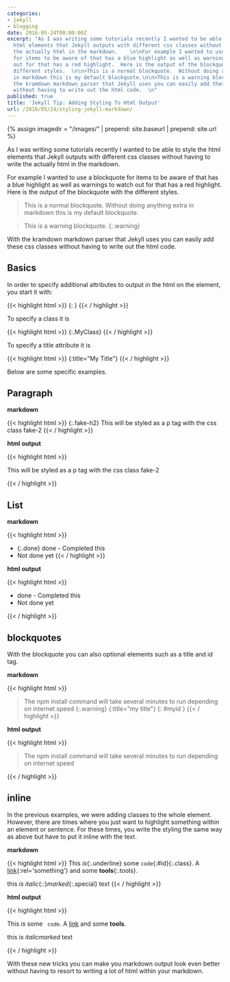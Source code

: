 ```yaml
---
categories:
- jekyll
- blogging
date: 2016-05-24T00:00:00Z
excerpt: "As I was writing some tutorials recently I wanted to be able to style the
  html elements that Jekyll outputs with different css classes without having to write
  the actually html in the markdown.    \n\nFor example I wanted to use a blockquote
  for items to be aware of that has a blue highlight as well as warnings to watch
  out for that has a red highlight.  Here is the output of the blockquote with the
  different styles.  \n\n>This is a normal blockquote.  Without doing anything extra
  in markdown this is my default blockquote.\n\n>This is a warning blockquote.\n{:.warning}\n\nWith
  the kramdown markdown parser that Jekyll uses you can easily add these css classes
  without having to write out the html code.  \n"
published: true
title: 'Jekyll Tip: Adding Styling To Html Output'
url: /2016/05/24/styling-jekyll-markdown/
---
```


{% assign imagedir = "/images/" | prepend: site.baseurl | prepend: site.url %}

As I was writing some tutorials recently I wanted to be able to style the html elements that Jekyll outputs with different css classes without having to write the actually html in the markdown.    

For example I wanted to use a blockquote for items to be aware of that has a blue highlight as well as warnings to watch out for that has a red highlight.  Here is the output of the blockquote with the different styles.  

>This is a normal blockquote.  Without doing anything extra in markdown this is my default blockquote.

>This is a warning blockquote.
{:.warning}

With the kramdown markdown parser that Jekyll uses you can easily add these css classes without having to write out the html code.  

## Basics

In order to specify additional attributes to output in the html on the element, you start it with:  

{{< highlight html >}}
{: }
{{< / highlight >}}
    
To specify a class it is 

{{< highlight html >}}
{:.MyClass}
{{< / highlight >}}
     
To specify a title attribute it is 

{{< highlight html >}}
{:title="My Title"}
{{< / highlight >}}
    
Below are some specific examples.
            
## Paragraph

**markdown**

{{< highlight html >}}
{:.fake-h2}
This will be styled as a p tag with the css class fake-2
{{< / highlight >}}

**html output** 

{{< highlight html >}}
<p class="fake-h2">This will be styled as a p tag with the css class fake-2</p>
{{< / highlight >}}

## List

**markdown**

{{< highlight html >}}
* {:.done} done - Completed this
* Not done yet
{{< / highlight >}}

**html output**

{{< highlight html >}}
<ul>
    <li class="done">done - Completed this</li>
    <li>Not done yet</li>
</ul>
{{< / highlight >}}

## blockquotes

With the blockquote you can also optional elements such as a title and id tag. 

**markdown**

{{< highlight html >}}
> The npm install command will take several minutes to run depending on internet speed
{:.warning}
{:title="my title"}
{: #myid }
{{< / highlight >}}

**html output**

{{< highlight html >}}
<blockquote class="warning" id="myid" title="my title">
    The npm install command will take several minutes to run depending on internet speed
</blockquote>
{{< / highlight >}}

## inline

In the previous examples, we were adding classes to the whole element.  However, there are times where you just want to highlight something within an element or sentence.  For these times, you write the styling the same way as above but have to put it inline with the text.    

**markdown**

{{< highlight html >}}
This *is*{:.underline} some `code`{:#id}{:.class}.
A [link](google.com){:rel='something'} and some **tools**{:.tools}.

this *is italic*{::}*marked*{:.special} text
{{< / highlight >}}

**html output**

{{< highlight html >}}
<p>This <em class="underline">is</em> some <code id="id" class="class highlighter-rouge"> code</code>.
A <a href="google.com" rel="something">link</a> and some <strong class="tools">tools</strong>.</p>

<p>this <em>is italic</em><em class="special">marked</em> text</p>
{{< / highlight >}}

With these new tricks you can make you markdown output look even better without having to resort to writing a lot of html within your markdown.  
